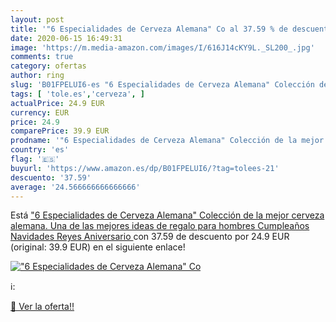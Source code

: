 ```yaml
---
layout: post
title: '"6 Especialidades de Cerveza Alemana" Co al 37.59 % de descuento'
date: 2020-06-15 16:49:31
image: 'https://m.media-amazon.com/images/I/616J14cKY9L._SL200_.jpg'
comments: true
category: ofertas
author: ring
slug: 'B01FPELUI6-es "6 Especialidades de Cerveza Alemana" Colección de la...'
tags: [ 'tole.es','cerveza', ]
actualPrice: 24.9 EUR
currency: EUR
price: 24.9
comparePrice: 39.9 EUR
prodname: '"6 Especialidades de Cerveza Alemana" Colección de la mejor cerveza alemana. Una de las mejores ideas de regalo para hombres  Cumpleaños  Navidades  Reyes  Aniversario '
country: 'es'
flag: '🇪🇸'
buyurl: 'https://www.amazon.es/dp/B01FPELUI6/?tag=tolees-21'
descuento: '37.59'
average: '24.566666666666666'
---
```


Está ["6 Especialidades de Cerveza Alemana" Colección de la mejor cerveza alemana. Una de las mejores ideas de regalo para hombres  Cumpleaños  Navidades  Reyes  Aniversario ](https://www.amazon.es/dp/B01FPELUI6/?tag=tolees-21) con 37.59 de descuento por 24.9 EUR (original: 39.9 EUR) en el siguiente enlace!

[!["6 Especialidades de Cerveza Alemana" Co](https://m.media-amazon.com/images/I/616J14cKY9L._SL200_.jpg)](https://www.amazon.es/dp/B01FPELUI6/?tag=tolees-21)

ℹ️:


[🛒 Ver la oferta!!](https://www.amazon.es/dp/B01FPELUI6/?tag=tolees-21)

